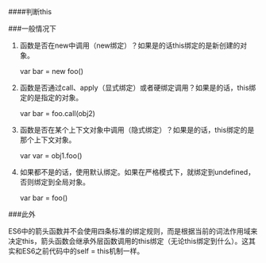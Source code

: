 ####判断this

###一般情况下

1. 函数是否在new中调用（new绑定）？如果是的话this绑定的是新创建的对象。

	var bar = new foo()

2. 函数是否通过call、apply（显式绑定）或者硬绑定调用？如果是的话，this绑定的是指定的对象。
	
	var bar = foo.call(obj2)

3. 函数是否在某个上下文对象中调用（隐式绑定）？如果是的话，this绑定的是那个上下文对象。

	var var = obj1.foo()

4. 如果都不是的话，使用默认绑定。如果在严格模式下，就绑定到undefined，否则绑定到全局对象。

	var bar = foo()

###此外

ES6中的箭头函数并不会使用四条标准的绑定规则，而是根据当前的词法作用域来决定this，箭头函数会继承外层函数调用的this绑定（无论this绑定到什么）。这其实和ES6之前代码中的self = this机制一样。


